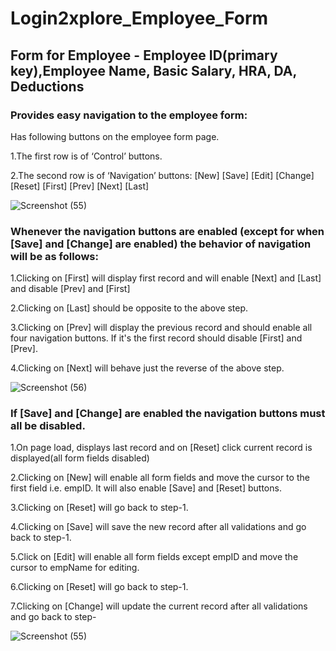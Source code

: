 # Login2xplore_Employee_Form

## Form for Employee - Employee ID(primary key),Employee Name, Basic Salary, HRA, DA, Deductions

### Provides easy navigation to the employee form:

Has following buttons on the employee form page.

1.The first row is of ‘Control’ buttons.

2.The second row is of ‘Navigation’ buttons: [New] [Save] [Edit] [Change] [Reset] [First] [Prev] [Next] [Last]

![Screenshot (55)](https://user-images.githubusercontent.com/112549956/191912020-ed256270-5d47-4280-9cd6-640601469244.png)


### Whenever the navigation buttons are enabled (except for when [Save] and [Change] are enabled) the behavior of navigation will be as follows:

1.Clicking on [First] will display first record and will enable [Next] and [Last] and disable [Prev] and [First]

2.Clicking on [Last] should be opposite to the above step.

3.Clicking on [Prev] will display the previous record and should enable all four navigation buttons. If it's the first record should disable [First] and [Prev].

4.Clicking on [Next] will behave just the reverse of the above step.

![Screenshot (56)](https://user-images.githubusercontent.com/112549956/191912598-2e2601d1-32c3-437e-a26a-83dce2f8341c.png)


### If [Save] and [Change] are enabled the navigation buttons must all be disabled.

1.On page load, displays last record and on [Reset] click current record is displayed(all form fields disabled)

2.Clicking on [New] will enable all form fields and move the cursor to the first field i.e. empID. It will also enable [Save] and [Reset] buttons.

3.Clicking on [Reset] will go back to step-1.

4.Clicking on [Save] will save the new record after all validations and go back to step-1.

5.Click on [Edit] will enable all form fields except empID and move the cursor to empName for editing.

6.Clicking on [Reset] will go back to step-1.

7.Clicking on [Change] will update the current record after all validations and go back to step-

![Screenshot (55)](https://user-images.githubusercontent.com/112549956/191912734-4b1ca74e-40b2-4ff6-94bc-39ce2ac7b6f2.png)
